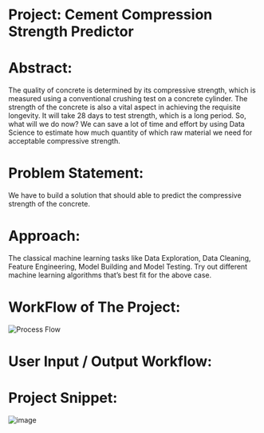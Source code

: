 # Project: Cement Compression Strength Predictor

# Abstract:
The quality of concrete is determined by its compressive strength, which is measured
using a conventional crushing test on a concrete cylinder. The strength of the concrete
is also a vital aspect in achieving the requisite longevity. It will take 28 days to test
strength, which is a long period. So, what will we do now? We can save a lot of time and
effort by using Data Science to estimate how much quantity of which raw material we
need for acceptable compressive strength.

# Problem Statement:
We have to build a solution that should able to predict the compressive
strength of the concrete.

# Approach: 
The classical machine learning tasks like Data Exploration, Data Cleaning,
Feature Engineering, Model Building and Model Testing. Try out different machine
learning algorithms that’s best fit for the above case.

# WorkFlow of The Project:
![Process Flow](https://user-images.githubusercontent.com/123532199/228265721-f4f5c0d3-5437-4576-bdb5-c8e3d2889a7f.jpg)




# User Input / Output Workflow:




# Project Snippet:
![image](https://user-images.githubusercontent.com/123532199/228266227-63112e99-af95-4efb-8f69-bdca69bbeb1f.png)
